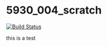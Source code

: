 # 5930_004_scratch

[![Build Status](https://travis-ci.org/skycow/5930_004_scratch.svg?branch=master)](https://travis-ci.org/skycow/5930_004_scratch)

this is a test
